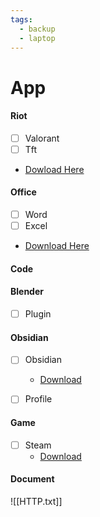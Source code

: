 ```yaml
---
tags:
  - backup
  - laptop
---
```

# App

#### Riot
- [ ] Valorant
- [ ] Tft
- [Dowload Here](https://drive.google.com/drive/folders/105A8SJOXTP72dwqKXB6K2YrsZNiwQAnl?usp=drive_link)

#### Office
- [ ] Word
- [ ] Excel
- [Download Here](sss)

#### Code


#### Blender
- [ ] Plugin


#### Obsidian
- [ ] Obsidian
	- [Download](https://github.com/obsidianmd/obsidian-releases/releases/download/v1.9.12/Obsidian-1.9.12.exe)
- [ ] Profile




#### Game
- [ ] Steam
	- [Download](https://cdn.akamai.steamstatic.com/client/installer/SteamSetup.exe)






#### Document
![[HTTP.txt]]